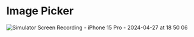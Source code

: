# Image Picker

![Simulator Screen Recording - iPhone 15 Pro - 2024-04-27 at 18 50 06](https://github.com/maheshwaran01m/ImagePicker/assets/102943217/b6ae0211-6cb1-4e8f-ab21-198f1db0eacb)
